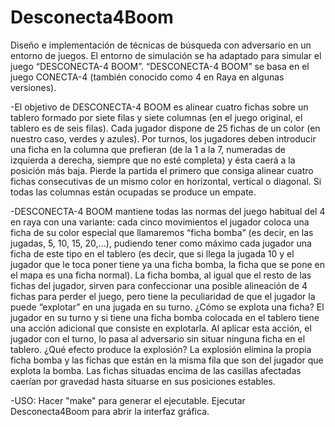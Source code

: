 # Desconecta4Boom
Diseño e implementación de técnicas de búsqueda con adversario en un entorno de juegos.
El entorno de simulación se ha adaptado para simular el juego “DESCONECTA-4 BOOM”.
“DESCONECTA-4 BOOM” se basa en el juego CONECTA-4 (también conocido como 4 en Raya en algunas versiones).

-El objetivo de DESCONECTA-4 BOOM es alinear cuatro fichas sobre un tablero formado por siete filas y
siete columnas (en el juego original, el tablero es de seis filas). Cada jugador dispone de 25 fichas de un color
(en nuestro caso, verdes y azules). Por turnos, los jugadores deben introducir una ficha en la columna que
prefieran (de la 1 a la 7, numeradas de izquierda a derecha, siempre que no esté completa) y ésta caerá a la
posición más baja. Pierde la partida el primero que consiga alinear cuatro fichas consecutivas de un mismo
color en horizontal, vertical o diagonal. Si todas las columnas están ocupadas se produce un empate.

-DESCONECTA-4 BOOM mantiene todas las normas del juego habitual del 4 en raya con una
variante: cada cinco movimientos el jugador coloca una ficha de su color especial que llamaremos
“ficha bomba” (es decir, en las jugadas, 5, 10, 15, 20,...), pudiendo tener como máximo cada jugador
una ficha de este tipo en el tablero (es decir, que si llega la jugada 10 y el jugador que le toca poner
tiene ya una ficha bomba, la ficha que se pone en el mapa es una ficha normal). La ficha bomba, al
igual que el resto de las fichas del jugador, sirven para confeccionar una posible alineación de 4 fichas
para perder el juego, pero tiene la peculiaridad de que el jugador la puede “explotar” en una jugada en
su turno.
¿Cómo se explota una ficha? El jugador en su turno y si tiene una ficha bomba colocada en el tablero
tiene una acción adicional que consiste en explotarla. Al aplicar esta acción, el jugador con el turno, lo
pasa al adversario sin situar ninguna ficha en el tablero.
¿Qué efecto produce la explosión? La explosión elimina la propia ficha bomba y las fichas que están
en la misma fila que son del jugador que explota la bomba. Las fichas situadas encima de las casillas
afectadas caerían por gravedad hasta situarse en sus posiciones estables.

-USO:
Hacer "make" para generar el ejecutable. Ejecutar Desconecta4Boom para abrir la interfaz gráfica.
